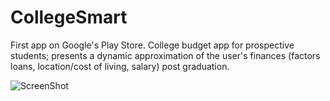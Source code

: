 # CollegeSmart
First app on Google's Play Store. College budget app for prospective students; presents a dynamic approximation of the user's finances (factors loans, location/cost of living, salary) post graduation.

![ScreenShot](https://cloud.githubusercontent.com/assets/5976375/25299189/7956d684-26ca-11e7-8015-1b4f1dac9718.jpg)
